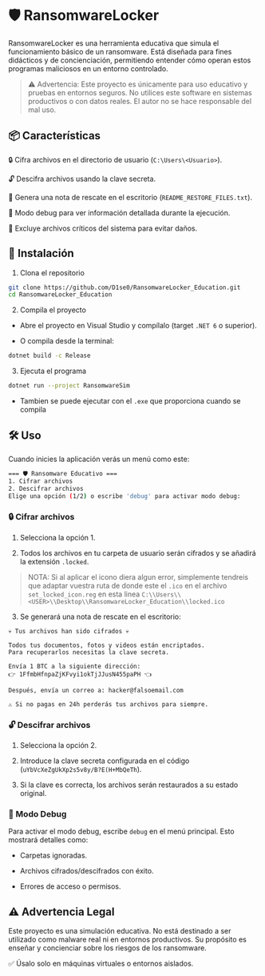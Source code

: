 # 🛡️ RansomwareLocker

RansomwareLocker es una herramienta educativa que simula el funcionamiento básico de un ransomware. Está diseñada para fines didácticos y de concienciación, permitiendo entender cómo operan estos programas maliciosos en un entorno controlado.

> ⚠️ Advertencia: Este proyecto es únicamente para uso educativo y pruebas en entornos seguros. No utilices este software en sistemas productivos o con datos reales. El autor no se hace responsable del mal uso.

## 📦 Características

🔒 Cifra archivos en el directorio de usuario (`C:\Users\<Usuario>`).

🔓 Descifra archivos usando la clave secreta.

📝 Genera una nota de rescate en el escritorio (`README_RESTORE_FILES.txt`).

🐞 Modo debug para ver información detallada durante la ejecución.

🛑 Excluye archivos críticos del sistema para evitar daños.

## 🚀 Instalación

1. Clona el repositorio

```bash
git clone https://github.com/D1se0/RansomwareLocker_Education.git
cd RansomwareLocker_Education
```

2. Compila el proyecto

  - Abre el proyecto en Visual Studio y compílalo (target `.NET 6` o superior).

  - O compila desde la terminal:

  ```bash
  dotnet build -c Release
  ```

3. Ejecuta el programa

  ```bash
  dotnet run --project RansomwareSim
  ```

  - Tambien se puede ejecutar con el `.exe` que proporciona cuando se compila

## 🛠️ Uso

Cuando inicies la aplicación verás un menú como este:

```bash
=== 🛡 Ransomware Educativo ===
1. Cifrar archivos
2. Descifrar archivos
Elige una opción (1/2) o escribe 'debug' para activar modo debug:
```

### 🔒 Cifrar archivos

1. Selecciona la opción 1.

2. Todos los archivos en tu carpeta de usuario serán cifrados y se añadirá la extensión `.locked`.

> NOTA: Si al aplicar el icono diera algun error, simplemente tendreis que adaptar vuestra ruta de donde este el `.ico` en el archivo `set_locked_icon.reg` en esta linea `C:\\Users\\<USER>\\Desktop\\RansomwareLocker_Education\\locked.ico`

3. Se generará una nota de rescate en el escritorio:

```less
💀 Tus archivos han sido cifrados 💀

Todos tus documentos, fotos y videos están encriptados.
Para recuperarlos necesitas la clave secreta.

Envía 1 BTC a la siguiente dirección:
👉 1FfmbHfnpaZjKFvyi1okTjJJusN455paPH 👈

Después, envía un correo a: hacker@falsoemail.com

⚠️ Si no pagas en 24h perderás tus archivos para siempre.
```

### 🔓 Descifrar archivos

1. Selecciona la opción 2.

2. Introduce la clave secreta configurada en el código (`uYbVcXeZgUkXp2s5v8y/B?E(H+MbQeTh`).

3. Si la clave es correcta, los archivos serán restaurados a su estado original.

### 🐞 Modo Debug

Para activar el modo debug, escribe `debug` en el menú principal. Esto mostrará detalles como:

- Carpetas ignoradas.

- Archivos cifrados/descifrados con éxito.

- Errores de acceso o permisos.

## ⚠️ Advertencia Legal

Este proyecto es una simulación educativa. No está destinado a ser utilizado como malware real ni en entornos productivos. Su propósito es enseñar y concienciar sobre los riesgos de los ransomware.

✅ Úsalo solo en máquinas virtuales o entornos aislados.

